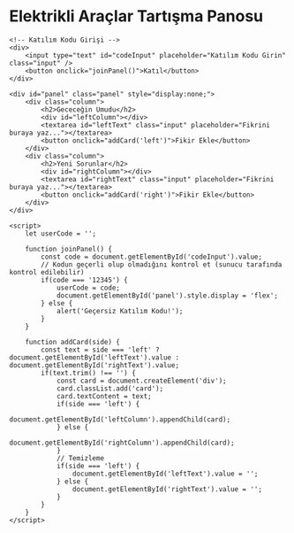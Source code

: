 <!DOCTYPE html>
<html lang="en">
<head>
    <meta charset="UTF-8">
    <meta name="viewport" content="width=device-width, initial-scale=1.0">
    <title>Elektrikli Araçlar Tartışma Panosu</title>
    <style>
        .panel {
            display: flex;
            justify-content: space-between;
            margin-top: 50px;
        }
        .column {
            width: 45%;
            padding: 10px;
            border: 1px solid #ddd;
            border-radius: 5px;
            min-height: 300px;
        }
        .card {
            padding: 10px;
            border: 1px solid #ccc;
            margin-bottom: 10px;
            border-radius: 5px;
        }
        .input {
            width: 100%;
            padding: 10px;
            margin-top: 10px;
            border-radius: 5px;
        }
    </style>
</head>
<body>
    <h1>Elektrikli Araçlar Tartışma Panosu</h1>
    
    <!-- Katılım Kodu Girişi -->
    <div>
        <input type="text" id="codeInput" placeholder="Katılım Kodu Girin" class="input" />
        <button onclick="joinPanel()">Katıl</button>
    </div>

    <div id="panel" class="panel" style="display:none;">
        <div class="column">
            <h2>Gececeğin Umudu</h2>
            <div id="leftColumn"></div>
            <textarea id="leftText" class="input" placeholder="Fikrini buraya yaz..."></textarea>
            <button onclick="addCard('left')">Fikir Ekle</button>
        </div>
        <div class="column">
            <h2>Yeni Sorunlar</h2>
            <div id="rightColumn"></div>
            <textarea id="rightText" class="input" placeholder="Fikrini buraya yaz..."></textarea>
            <button onclick="addCard('right')">Fikir Ekle</button>
        </div>
    </div>

    <script>
        let userCode = '';

        function joinPanel() {
            const code = document.getElementById('codeInput').value;
            // Kodun geçerli olup olmadığını kontrol et (sunucu tarafında kontrol edilebilir)
            if(code === '12345') {
                userCode = code;
                document.getElementById('panel').style.display = 'flex';
            } else {
                alert('Geçersiz Katılım Kodu!');
            }
        }

        function addCard(side) {
            const text = side === 'left' ? document.getElementById('leftText').value : document.getElementById('rightText').value;
            if(text.trim() !== '') {
                const card = document.createElement('div');
                card.classList.add('card');
                card.textContent = text;
                if(side === 'left') {
                    document.getElementById('leftColumn').appendChild(card);
                } else {
                    document.getElementById('rightColumn').appendChild(card);
                }
                // Temizleme
                if(side === 'left') {
                    document.getElementById('leftText').value = '';
                } else {
                    document.getElementById('rightText').value = '';
                }
            }
        }
    </script>
</body>
</html>


